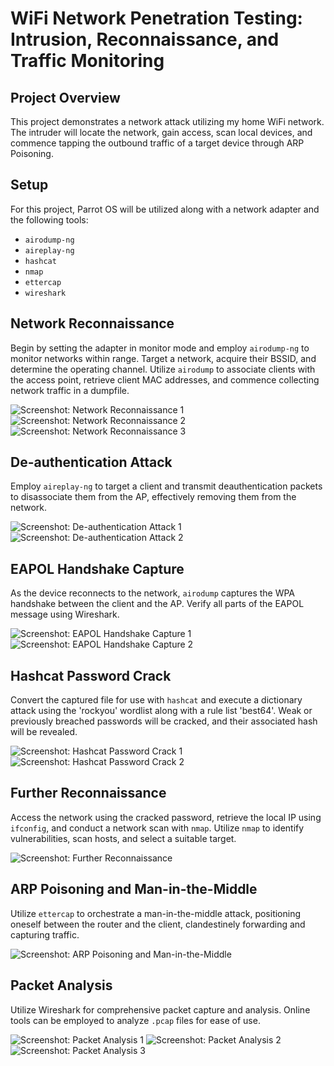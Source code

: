 # WiFi Network Penetration Testing: Intrusion, Reconnaissance, and Traffic Monitoring

## Project Overview
This project demonstrates a network attack utilizing my home WiFi network. The intruder will locate the network, gain access, scan local devices, and commence tapping the outbound traffic of a target device through ARP Poisoning.

## Setup
For this project, Parrot OS will be utilized along with a network adapter and the following tools:
- `airodump-ng`
- `aireplay-ng`
- `hashcat`
- `nmap`
- `ettercap`
- `wireshark`

## Network Reconnaissance
Begin by setting the adapter in monitor mode and employ `airodump-ng` to monitor networks within range. Target a network, acquire their BSSID, and determine the operating channel. Utilize `airodump` to associate clients with the access point, retrieve client MAC addresses, and commence collecting network traffic in a dumpfile.

![Screenshot: Network Reconnaissance 1](https://i.ibb.co/xGhZVTk/chrome-Zvk2dhz4-VI.png)
![Screenshot: Network Reconnaissance 2](https://i.ibb.co/t3QBV6w/chrome-AWO7o-Ah-Qsx.png)
![Screenshot: Network Reconnaissance 3](https://i.ibb.co/cbZ4Bt4/chrome-e-QFbyr-Qwv-O.png)

## De-authentication Attack
Employ `aireplay-ng` to target a client and transmit deauthentication packets to disassociate them from the AP, effectively removing them from the network.

![Screenshot: De-authentication Attack 1](https://i.ibb.co/cCsC9Xz/chrome-a-CXl-Wp-Hbtx.png)
![Screenshot: De-authentication Attack 2](https://i.ibb.co/yktwFrG/chrome-zj-Ojpbo-N5h.png)

## EAPOL Handshake Capture
As the device reconnects to the network, `airodump` captures the WPA handshake between the client and the AP. Verify all parts of the EAPOL message using Wireshark.

![Screenshot: EAPOL Handshake Capture 1](https://i.ibb.co/r7PxGSB/chrome-v-OD8z-Y9-IPg.png)
![Screenshot: EAPOL Handshake Capture 2](https://i.ibb.co/cvmxnFf/chrome-z-Qh-Nf-JBQGo.png)

## Hashcat Password Crack
Convert the captured file for use with `hashcat` and execute a dictionary attack using the 'rockyou' wordlist along with a rule list 'best64'. Weak or previously breached passwords will be cracked, and their associated hash will be revealed.

![Screenshot: Hashcat Password Crack 1](https://i.ibb.co/YXBn1Dp/chrome-2h-Xu-EZ3e-TB.png)
![Screenshot: Hashcat Password Crack 2](https://i.ibb.co/k8nmGkt/chrome-V4rl-OBW2f-Q.png)

## Further Reconnaissance
Access the network using the cracked password, retrieve the local IP using `ifconfig`, and conduct a network scan with `nmap`. Utilize `nmap` to identify vulnerabilities, scan hosts, and select a suitable target.

![Screenshot: Further Reconnaissance](https://i.ibb.co/HNQ7Fpc/chrome-a-XPYgx-Uqx-N.png)

## ARP Poisoning and Man-in-the-Middle
Utilize `ettercap` to orchestrate a man-in-the-middle attack, positioning oneself between the router and the client, clandestinely forwarding and capturing traffic.

![Screenshot: ARP Poisoning and Man-in-the-Middle](https://i.ibb.co/pWxZ3Pb/chrome-Odws-ZNo-BPE.png)

## Packet Analysis
Utilize Wireshark for comprehensive packet capture and analysis. Online tools can be employed to analyze `.pcap` files for ease of use.

![Screenshot: Packet Analysis 1](https://i.ibb.co/cY6q2Xv/chrome-48-Re-JHrb-W2.png)
![Screenshot: Packet Analysis 2](https://i.ibb.co/ypPWbL2/chrome-EGx-THq2d-P5.png)
![Screenshot: Packet Analysis 3](https://i.ibb.co/kc4rMKb/chrome-cq-HYit-Z55l.png)
